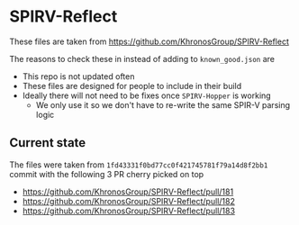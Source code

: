 # SPIRV-Reflect

These files are taken from https://github.com/KhronosGroup/SPIRV-Reflect

The reasons to check these in instead of adding to `known_good.json` are

- This repo is not updated often
- These files are designed for people to include in their build
- Ideally there will not need to be fixes once `SPIRV-Hopper` is working
    - We only use it so we don't have to re-write the same SPIR-V parsing logic

## Current state

The files were taken from `1fd43331f0bd77cc0f421745781f79a14d8f2bb1` commit with the following 3 PR cherry picked on top
- https://github.com/KhronosGroup/SPIRV-Reflect/pull/181
- https://github.com/KhronosGroup/SPIRV-Reflect/pull/182
- https://github.com/KhronosGroup/SPIRV-Reflect/pull/183